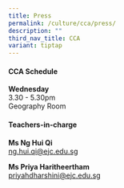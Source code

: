 ```yaml
---
title: Press
permalink: /culture/cca/press/
description: ""
third_nav_title: CCA
variant: tiptap
---
```

<h4><strong>CCA Schedule</strong></h4>
<p><strong>Wednesday</strong>
<br>3.30&nbsp;- 5.30pm
<br>Geography Room</p>
<p></p>
<h4><strong>Teachers-in-charge</strong></h4>
<p><strong>Ms Ng Hui Qi</strong>
<br><a href="mailto:ng.hui.qi@ejc.edu.sg" rel="noopener noreferrer nofollow" target="_blank">ng.hui.qi@ejc.edu.sg</a>
</p>
<p><strong>Ms Priya Haritheertham</strong>
<br><a href="mailto:priyahdharshini@ejc.edu.sg" rel="noopener noreferrer nofollow" target="_blank">priyahdharshini@ejc.edu.sg</a>
</p>